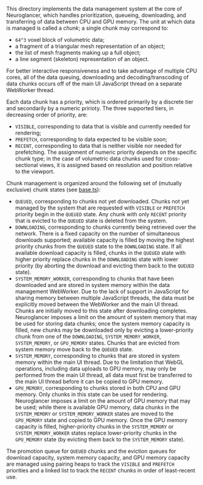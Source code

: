 This directory implements the data management system at the core of Neuroglancer, which handles
prioritization, queueing, downloading, and transferring of data between CPU and GPU memory.  The
unit at which data is managed is called a *chunk*; a single chunk may correspond to:
- `64^3` voxel block of volumetric data;
- a fragment of a triangular mesh representation of an object;
- the list of mesh fragments making up a full object;
- a line segment (skeleton) representation of an object.

For better interactive responsiveness and to take advantage of multiple CPU cores, all of the data
queuing, downloading and decoding/transcoding of data chunks occurs off of the main UI JavaScript
thread on a separate WebWorker thread.

Each data chunk has a priority, which is ordered primarily by a discrete tier and secondarily by a
numeric pririoty.  The three supported tiers, in decreasing order of priority, are:
- `VISIBLE`, corresponding to data that is visible and currently needed for rendering;
- `PREFETCH`, corresponding to data expected to be visible soon;
- `RECENT`, corresponding to data that is neither visible nor needed for prefetching.  The
assignment of numeric priority depends on the specific chunk type; in the case of volumetric data
chunks used for cross-sectional views, it is assigned based on resolution and position relative to
the viewport.

Chunk management is organized around the following set of (mutually exclusive) chunk states
(see [base.ts](base.ts)):
- `QUEUED`, corresponding to chunks not yet downloaded.  Chunks not yet managed by the system that
  are requested with `VISIBLE` or `PREFETCH` priority begin in the `QUEUED` state.  Any chunk with
  only `RECENT` priority that is evicted to the `QUEUED` state is deleted from the system.
- `DOWNLOADING`, corresponding to chunks currently being retrieved over the network.  There is a
  fixed capacity on the number of simultaneous downloads supported; available capacity is filled by
  moving the highest priority chunks from the `QUEUED` state to the `DOWNLOADING` state.  If all
  available download capacity is filled, chunks in the `QUEUED` state with higher priority replace
  chunks in the `DOWNLOADING` state with lower priority (by aborting the download and evicting them
  back to the `QUEUED` state).
- `SYSTEM_MEMORY_WORKER`, corresponding to chunks that have been downloaded and are stored in system
  memory within the data management WebWorker.  Due to the lack of support in JavaScript for sharing
  memory between multiple JavaScript threads, the data must be explicitly moved between the
  WebWorker and the main UI thread.  Chunks are initially moved to this state after downloading
  completes.  Neuroglancer imposes a limit on the amount of system memory that may be used for
  storing data chunks; once the system memory capacity is filled, new chunks may be downloaded only
  by evicting a lower-priority chunk from one of the `DOWNLOADING`, `SYSTEM_MEMORY_WORKER`,
  `SYSTEM_MEMORY`, or `GPU_MEMORY` states.  Chunks that are evicted from system memory move back to
  the `QUEUED` state.
- `SYSTEM_MEMORY`, corresponding to chunks that are stored in system memory within the main UI
  thread.  Due to the limitation that WebGL operations, including data uploads to GPU memory, may
  only be performed from the main UI thread, all data must first be transferred to the main UI
  thread before it can be copied to GPU memory.
- `GPU_MEMORY`, corresponding to chunks stored in both CPU and GPU memory.  Only chunks in this
  state can be used for rendering.  Neuroglancer imposes a limit on the amount of GPU memory that
  may be used; while there is available GPU memory, data chunks in the `SYSTEM_MEMORY` or
  `SYSTEM_MEMORY_WORKER` states are moved to the `GPU_MEMORY` state and copied to GPU memory.  Once
  the GPU memory capacity is filled, higher-priority chunks in the `SYSTEM_MEMORY` or
  `SYSTEM_MEMORY_WORKER` states replace lower-priority chunks in the `GPU_MEMORY` state (by evicting
  them back to the `SYSTEM_MEMORY` state).


The promotion queue for `QUEUED` chunks and the eviction queues for download capacity, system memory
capacity, and GPU memory capacity are managed using pairing heaps to track the `VISIBLE` and
`PREFETCH` priorities and a linked list to track the `RECENT` chunks in order of least-recent use.
